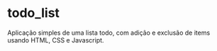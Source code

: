 # todo_list
Aplicação simples de uma lista todo, com adição e exclusão de items usando HTML, CSS e Javascript.
